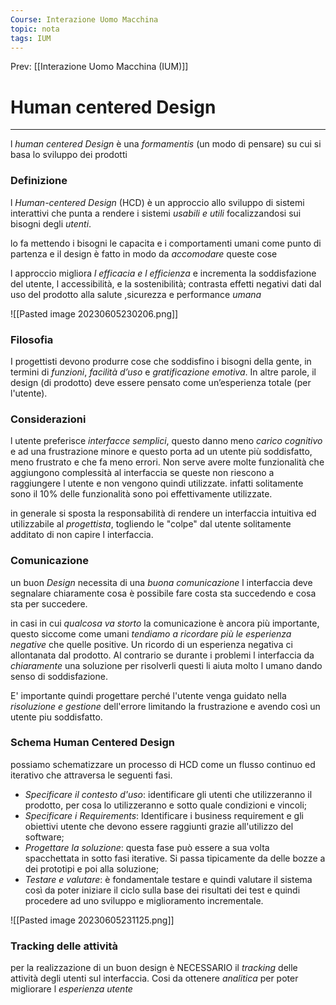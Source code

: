 ```yaml
---
Course: Interazione Uomo Macchina
topic: nota
tags: IUM
---
```


Prev: [[Interazione Uomo Macchina (IUM)]]

# Human centered Design
---
l _human centered Design_ è una _formamentis_ (un modo di pensare) su cui si basa lo sviluppo dei prodotti

### Definizione
l _Human-centered Design_ (HCD) è un approccio allo sviluppo di sistemi interattivi che punta a rendere i sistemi _usabili e utili_ focalizzandosi sui bisogni degli _utenti_.

lo fa mettendo i bisogni  le capacita e i comportamenti  umani come punto di partenza e il design è fatto in modo da _accomodare_ queste cose

l approccio migliora _l efficacia e l efficienza_ e incrementa la soddisfazione del utente, l accessibilità, e la sostenibilità; contrasta effetti negativi dati dal uso del prodotto alla salute ,sicurezza e performance _umana_  

![[Pasted image 20230605230206.png]]


### Filosofia
I progettisti devono produrre cose che soddisfino i bisogni della gente, in termini di _funzioni_, _facilità d’uso_ e _gratificazione emotiva_. In altre parole, il design (di prodotto) deve essere pensato come un’esperienza totale (per l'utente).


### Considerazioni
l utente preferisce _interfacce semplici_, questo danno meno _carico cognitivo_ e ad una frustrazione minore e questo porta ad un utente più soddisfatto, meno frustrato e che fa meno errori.
Non serve avere molte funzionalità che aggiungono complessità al interfaccia se queste non riescono a raggiungere l utente e non vengono quindi utilizzate. infatti solitamente sono il 10% delle funzionalità sono poi effettivamente utilizzate.

in generale si sposta la responsabilità di rendere un interfaccia intuitiva ed utilizzabile al _progettista_, togliendo le "colpe" dal utente solitamente additato di non capire l interfaccia. 


### Comunicazione
un buon _Design_ necessita di una _buona comunicazione_ l interfaccia deve segnalare chiaramente cosa è possibile fare costa sta succedendo e cosa sta per succedere.

in casi in cui _qualcosa va storto_ la comunicazione è ancora più importante, questo siccome come umani _tendiamo a ricordare più le esperienza negative_ che quelle positive. Un ricordo di un esperienza negativa ci allontanata dal prodotto. Al contrario se durante i problemi l interfaccia da _chiaramente_ una soluzione per risolverli questi li aiuta molto l umano dando senso di soddisfazione.

E' importante quindi progettare perché l'utente venga guidato nella _risoluzione e gestione_ dell'errore limitando la frustrazione e avendo così un utente piu  soddisfatto.


### Schema Human Centered Design 
possiamo schematizzare un processo di HCD come un flusso continuo ed iterativo che attraversa le seguenti fasi.
- _Specificare il contesto d'uso_: identificare gli utenti che utilizzeranno il prodotto, per cosa lo utilizzeranno e sotto quale condizioni e vincoli; 
- _Specificare i Requirements_: Identificare i business requirement e gli obiettivi utente che devono essere raggiunti grazie all'utilizzo del software; 
- _Progettare la soluzione_: questa fase può essere a sua volta spacchettata in sotto fasi iterative. Si passa tipicamente da delle bozze a dei prototipi e poi alla soluzione; 
- _Testare e valutare_: è fondamentale testare e quindi valutare il sistema così da poter iniziare il ciclo sulla base dei risultati dei test e quindi procedere ad uno sviluppo e miglioramento incrementale.

![[Pasted image 20230605231125.png]]

### Tracking delle attività
per la realizzazione di un buon design è NECESSARIO il _tracking_ delle attività degli utenti sul interfaccia. Cosi da ottenere _analitica_ per poter migliorare l _esperienza utente_